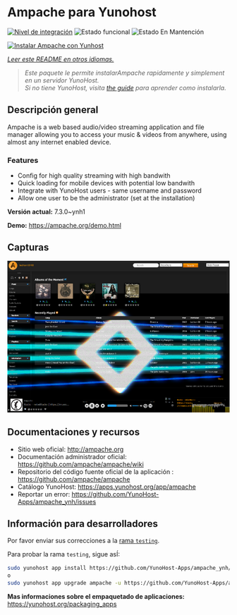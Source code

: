 <!--
Este archivo README esta generado automaticamente<https://github.com/YunoHost/apps/tree/master/tools/readme_generator>
No se debe editar a mano.
-->

# Ampache para Yunohost

[![Nivel de integración](https://apps.yunohost.org/badge/integration/ampache)](https://ci-apps.yunohost.org/ci/apps/ampache/)
![Estado funcional](https://apps.yunohost.org/badge/state/ampache)
![Estado En Mantención](https://apps.yunohost.org/badge/maintained/ampache)

[![Instalar Ampache con Yunhost](https://install-app.yunohost.org/install-with-yunohost.svg)](https://install-app.yunohost.org/?app=ampache)

*[Leer este README en otros idiomas.](./ALL_README.md)*

> *Este paquete le permite instalarAmpache rapidamente y simplement en un servidor YunoHost.*  
> *Si no tiene YunoHost, visita [the guide](https://yunohost.org/install) para aprender como instalarla.*

## Descripción general

Ampache is a web based audio/video streaming application and file manager allowing you to access your music & videos from anywhere, using almost any internet enabled device.

### Features

 * Config for high quality streaming with high bandwith
 * Quick loading for mobile devices with potential low bandwith
 * Integrate with YunoHost users - same username and password
 * Allow one user to be the administrator (set at the installation)

**Versión actual:** 7.3.0~ynh1

**Demo:** <https://ampache.org/demo.html>

## Capturas

![Captura de Ampache](./doc/screenshots/visualizer.png)

## Documentaciones y recursos

- Sitio web oficial: <http://ampache.org>
- Documentación administrador oficial: <https://github.com/ampache/ampache/wiki>
- Repositorio del código fuente oficial de la aplicación : <https://github.com/ampache/ampache>
- Catálogo YunoHost: <https://apps.yunohost.org/app/ampache>
- Reportar un error: <https://github.com/YunoHost-Apps/ampache_ynh/issues>

## Información para desarrolladores

Por favor enviar sus correcciones a la [rama `testing`](https://github.com/YunoHost-Apps/ampache_ynh/tree/testing).

Para probar la rama `testing`, sigue asÍ:

```bash
sudo yunohost app install https://github.com/YunoHost-Apps/ampache_ynh/tree/testing --debug
o
sudo yunohost app upgrade ampache -u https://github.com/YunoHost-Apps/ampache_ynh/tree/testing --debug
```

**Mas informaciones sobre el empaquetado de aplicaciones:** <https://yunohost.org/packaging_apps>

